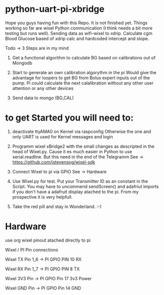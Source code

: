 # python-uart-pi-xbridge

Hope you guys having fun with this Repo.
It is not finished yet.
Things working so far are wixel Python communication (I think needs a bit more testing but runs well).
Sending data as wifi-wixel to xdrip.
Calculate cgm Blood Glucose based of xdrip calc and hardcoded intercept and slope.

Todo -> 3 Steps are in my mind

1. Get a functional algorithm to calculate BG based on calibrations out of Mongodb

2. Start to generate an own calibration algorythm in the pi
   Would give the advantage for loopers to get BG from Bolus expert inputs out of the pump.
   Pi could calculate the next calalibration without any other user attention or any other devices

3. Send data to mongo (BG,CAL) 


# to get Started you will need to:
1. deactivate ttyAMA0 on Kernel via raspconfig
   Otherwise the one and only UART is used for Kernel messages and login

2. Programm wixel xBridge2 with the small changes as descripted in the head of  Wixel.py.
   Cause it es much easier in Python to use serial.readline. But this need <CR><LF> in the end of the Telegramm 
   See -> https://github.com/jstevensog/wixel-sdk

3. Connect Wixel to pi via GPIO
   See -> Hardware

4. Use Wixel.py for test. Put your Transmitter ID as an constant in the Script.
   You may have to uncommend sendScreen() and adafriut imports  
   if you don't have a adafruit display atached to the pi. From my prospective it is very helpfull.
   
5. Take the red pill and stay in Wonderland. :-)



# Hardware
use org wixel pinout atached directly to pi

Wixel             /  PI Pin connections

Wixel TX  Pin 1_6 -> PI GPIO PIN 10 RX

Wixel RX  Pin 1_7 -> PI GPIO PIN  8 TX

Wixel 3V3 Pin     -> PI GPIO Pin 17 3v3 Power

Wixel GND Pin     -> PI GPIO Pin 14 GND

